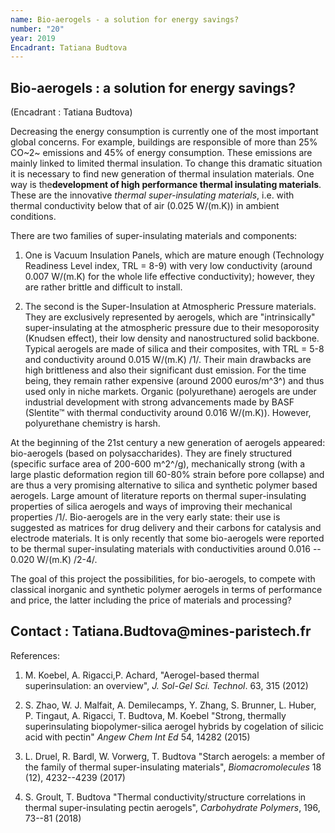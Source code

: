 ```yaml
---
name: Bio-aerogels - a solution for energy savings?
number: "20"
year: 2019
Encadrant: Tatiana Budtova
---
```

## Bio-aerogels : a solution for energy savings?

(Encadrant : Tatiana Budtova)

Decreasing the energy consumption is currently one of the most important
global concerns. For example, buildings are responsible of more than 25%
CO~2~ emissions and 45% of energy consumption. These emissions are
mainly linked to limited thermal insulation. To change this dramatic
situation it is necessary to find new generation of thermal insulation
materials. One way is the**development of high performance thermal
insulating materials**. These are the innovative *thermal
super-insulating materials*, i.e. with thermal conductivity below that
of air (0.025 W/(m.K)) in ambient conditions.

There are two families of super-insulating materials and components:

1)  One is Vacuum Insulation Panels, which are mature enough (Technology
    Readiness Level index, TRL = 8-9) with very low conductivity (around
    0.007 W/(m.K) for the whole life effective conductivity); however,
    they are rather brittle and difficult to install.

2)  The second is the Super-Insulation at Atmospheric Pressure
    materials. They are exclusively represented by aerogels, which are
    "intrinsically" super-insulating at the atmospheric pressure due to
    their mesoporosity (Knudsen effect), their low density and
    nanostructured solid backbone. Typical aerogels are made of silica
    and their composites, with TRL = 5-8 and conductivity around 0.015
    W/(m.K) /1/. Their main drawbacks are high brittleness and also
    their significant dust emission. For the time being, they remain
    rather expensive (around 2000 euros/m^3^) and thus used only in
    niche markets. Organic (polyurethane) aerogels are under industrial
    development with strong advancements made by BASF (Slentite™ with
    thermal conductivity around 0.016 W/(m.K)). However, polyurethane
    chemistry is harsh.

At the beginning of the 21st century a new generation of aerogels
appeared: bio-aerogels (based on polysaccharides). They are finely
structured (specific surface area of 200-600 m^2^/g), mechanically
strong (with a large plastic deformation region till 60-80% strain
before pore collapse) and are thus a very promising alternative to
silica and synthetic polymer based aerogels. Large amount of literature
reports on thermal super-insulating properties of silica aerogels and
ways of improving their mechanical properties /1/. Bio-aerogels are in
the very early state: their use is suggested as matrices for drug
delivery and their carbons for catalysis and electrode materials. It is
only recently that some bio-aerogels were reported to be thermal
super-insulating materials with conductivities around 0.016 -- 0.020
W/(m.K) /2-4/.

The goal of this project the possibilities, for bio-aerogels, to compete
with classical inorganic and synthetic polymer aerogels in terms of
performance and price, the latter including the price of materials and
processing?

## Contact : Tatiana.Budtova\@mines-paristech.fr

References:

1.  M. Koebel, A. Rigacci,P. Achard, "Aerogel-based thermal superinsulation: an overview", *J. Sol-Gel Sci. Technol*. 63, 315 (2012)

2.  S. Zhao, W. J. Malfait, A. Demilecamps, Y. Zhang, S. Brunner, L. Huber, P. Tingaut, A. Rigacci, T. Budtova, M. Koebel "Strong, thermally superinsulating biopolymer-silica aerogel hybrids by cogelation of silicic acid with pectin" *Angew Chem Int Ed* 54, 14282 (2015)

3.  L. Druel, R. Bardl, W. Vorwerg, T. Budtova "Starch aerogels: a member of the family of thermal super-insulating materials",  *Biomacromolecules* 18 (12), 4232--4239 (2017)

4.  S. Groult, T. Budtova "Thermal conductivity/structure correlations  in thermal super-insulating pectin aerogels", *Carbohydrate  Polymers*, 196, 73--81 (2018)
